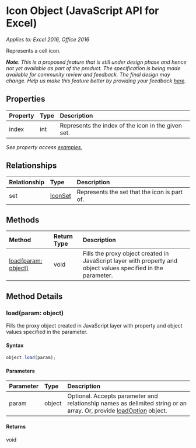 # Icon Object (JavaScript API for Excel)

_Applies to: Excel 2016, Office 2016_

Represents a cell icon.

_**Note**: This is a proposed feature that is still under design phase and hence not yet available as part of the product. The specification is being made available for community review and feedback. The final design may change. Help us make this feature better by providing your feedback [here](https://github.com/OfficeDev/office-js-docs/issues/new?title=ExcelJs-1.2-OpenSpec-icon)._


## Properties

| Property	   | Type	|Description
|:---------------|:--------|:----------|
|index|int|Represents the index of the icon in the given set.|

_See property access [examples.](#property-access-examples)_

## Relationships
| Relationship | Type	|Description|
|:---------------|:--------|:----------|
|set|[IconSet](iconset.md)|Represents the set that the icon is part of.|

## Methods

| Method		   | Return Type	|Description|
|:---------------|:--------|:----------|
|[load(param: object)](#loadparam-object)|void|Fills the proxy object created in JavaScript layer with property and object values specified in the parameter.|

## Method Details


### load(param: object)
Fills the proxy object created in JavaScript layer with property and object values specified in the parameter.

#### Syntax
```js
object.load(param);
```

#### Parameters
| Parameter	   | Type	|Description|
|:---------------|:--------|:----------|
|param|object|Optional. Accepts parameter and relationship names as delimited string or an array. Or, provide [loadOption](loadoption.md) object.|

#### Returns
void
